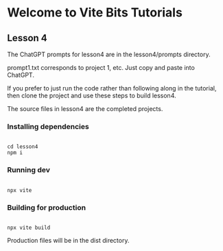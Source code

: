 # Welcome to Vite Bits Tutorials

## Lesson 4

The ChatGPT prompts for lesson4 are in the lesson4/prompts directory.

prompt1.txt corresponds to project 1, etc. Just copy and paste into ChatGPT.

If you prefer to just run the code rather than following along in the tutorial, then 
clone the project and use these steps to build lesson4.

The source files in lesson4 are the completed projects.

### Installing dependencies
<pre><code>
cd lesson4
npm i
</code></pre>

### Running dev

<pre><code>
npx vite
</code></pre>

### Building for production
<pre><code>
npx vite build
</code></pre>

Production files will be in the dist directory.




